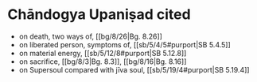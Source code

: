 # Chāndogya Upaniṣad cited

* on death, two ways of, [[bg/8/26|Bg. 8.26]]
* on liberated person, symptoms of, [[sb/5/4/5#purport|SB 5.4.5]]
* on material energy, [[sb/5/12/8#purport|SB 5.12.8]]
* on sacrifice, [[bg/8/3|Bg. 8.3]], [[bg/8/16|Bg. 8.16]]
* on Supersoul compared with jīva soul, [[sb/5/19/4#purport|SB 5.19.4]]
